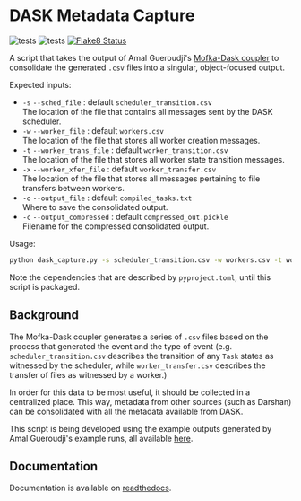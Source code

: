 # DASK Metadata Capture

![tests](https://github.com/RECUP-DOE/dask_capture/actions/workflows/run_tests.yaml/badge.svg)
![tests](https://github.com/RECUP-DOE/dask_capture/actions/workflows/lint.yaml/badge.svg)
[![Flake8 Status](./reports/flake8/flake8-badge.svg?dummy=8484744)](./reports/flake8/index.html)

A script that takes the output of Amal Gueroudji's [Mofka-Dask coupler](https://github.com/GueroudjiAmal/MofkaDask/) to consolidate the generated `.csv` files into a singular, object-focused output.

Expected inputs:
- `-s` `--sched_file` : default `scheduler_transition.csv` \
The location of the file that contains all messages sent by the DASK scheduler.
- `-w` `--worker_file` : default `workers.csv` \
The location of the file that stores all worker creation messages.
- `-t` `--worker_trans_file` : default `worker_transition.csv` \
The location of the file that stores all worker state transition messages.
- `-x` `--worker_xfer_file` : default `worker_transfer.csv` \
The location of the file that stores all messages pertaining to file transfers between workers.
- `-o` `--output_file` : default `compiled_tasks.txt` \
Where to save the consolidated output.
- `-c` `--output_compressed` : default `compressed_out.pickle` \
Filename for the compressed consolidated output.

Usage:
```bash
python dask_capture.py -s scheduler_transition.csv -w workers.csv -t worker_transition.csv -x worker_transfer.csv -o compiled_tasks.txt
```

Note the dependencies that are described by `pyproject.toml`, until this script is packaged.

## Background
The Mofka-Dask coupler generates a series of `.csv` files based on the process that generated the event and the type of event (e.g. `scheduler_transition.csv` describes the transition of any `Task` states as witnessed by the scheduler, while `worker_transfer.csv` describes the transfer of files as witnessed by a worker.) 

In order for this data to be most useful, it should be collected in a centralized place.
This way, metadata from other sources (such as Darshan) can be consolidated with all the metadata available from DASK.

This script is being developed using the example outputs generated by Amal Gueroudji's example runs, all available [here](https://github.com/GueroudjiAmal/XPDaMoDa).

## Documentation
Documentation is available on [readthedocs](https://infispiel-dask-capture.readthedocs.io/en/latest/).
